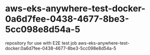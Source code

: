 # aws-eks-anywhere-test-docker-0a6d7fee-0438-4677-8be3-5cc098e8d54a-5
repository for use with E2E test job aws-eks-anywhere-test-docker:0a6d7fee-0438-4677-8be3-5cc098e8d54a-5
